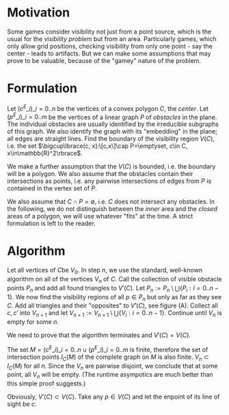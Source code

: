 # Motivation

Some games consider visibility not just from a point source, which is the usual for the _visibility problem_ but from an area. Particularly games, which only allow grid positions, checking visibility from only one point - say the center - leads to artifacts.  But we can make some assumptions that may prove to be valuable, because of the "gamey" nature of the problem.

# Formulation

Let $(c^E\_i)\_{i=0..n}$ be the vertices of a convex polygon $C$, the _center_. Let $(p^E\_i)\_{i=0..m}$ be the vertices of a linear graph $P$ of _obstacles_ in the plane. The individual obstacles are usually identified by the irreducible subgraphs of this graph. We also identify the graph with its "embedding" in the plane; all edges are straight lines. Find the boundary of the visibility region $V(C)$, i.e. the set $\bigcup\lbrace(c, x):\[c,x\]\cap P=\emptyset, c\in C, x\in\mathbb{R}^2\rbrace$.

We make a further assumption that the $V(C)$ is bounded, i.e. the boundary will be a polygon. We also assume that the obstacles contain their intersections as points, i.e. any pairwise intersections of edges from $P$ is contained in the vertex set of $P$.

We also assume that $C\cap P=\emptyset$, i.e. $C$ does not intersect any obstacles. In the following, we do not distinguish between the _inner_ area and the _closed_ areas of a polygon, we will use whatever "fits" at the time. A strict formulation is left to the reader.

# Algorithm

Let all vertices of $C$be $V_0$. In step $n$, we use the standard, well-known algorithm on all of the vertices $V_n$ of $C$. Call the collection of visible obstacle points $P_n$ and add all found triangles to $V'(C)$. Let $P_n:=P_n\setminus\bigcup\lbrace P_i:i=0..n-1\rbrace$. We now find the visibility regions of all $p\in P_n$ but only as far as they see $C$. Add all triangles and their "opposites" to $V'(C)$, see figure (A). Collect all $c, c'$ into $V_{n+1}$ and let $V_{n+1}:=V_{n+1}\setminus\bigcup\lbrace V_i:i=0..n-1\rbrace$. Continue until $V_n$ is empty for some $n$.

We need to prove that the algorithm terminates and $V'(C)=V(C)$.

The set $M = (c^E\_i)\_{i=0..n}\cup(p^E\_i)\_{i=0..m}$ is finite, therefore the set of intersection points $I_C(M)$ of the complete graph on $M$ is also finite. $V_n\subset I_C(M)$ for all $n$. Since the $V_n$ are pairwise disjoint, we conclude that at some point, all $V_n$ will be empty. (The runtime asympotics are much better than this simple proof suggests.)

Obviously, $V'(C)\subset V(C)$. Take any $p\in V(C)$ and let the enpoint of its line of sight be $c$.



